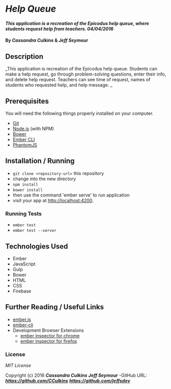 # _Help Queue_

#### _This application is a recreation of the Epicodus help queue, where students request help from teachers. 04/04/2016_

#### By _**Cassandra Culkins**_ & _**Jeff Seymour**_ 

## Description

_This application is recreation of the Epicodus help queue. Students can make a help request, go through problem-solving questions, enter their info, and delete help request. Teachers can see time of request, names of students who requested help, and help message. _

## Prerequisites

You will need the following things properly installed on your computer.

* [Git](http://git-scm.com/)
* [Node.js](http://nodejs.org/) (with NPM)
* [Bower](http://bower.io/)
* [Ember CLI](http://www.ember-cli.com/)
* [PhantomJS](http://phantomjs.org/)

## Installation / Running

* `git clone <repository-url>` this repository
* change into the new directory
* `npm install`
* `bower install`
* then use the command 'ember serve' to run application
* visit your app at [http://localhost:4200](http://localhost:4200).

### Running Tests

* `ember test`
* `ember test --server`

## Technologies Used

* Ember 
* JavaScript
* Gulp
* Bower
* HTML
* CSS
* Firebase

## Further Reading / Useful Links

* [ember.js](http://emberjs.com/)
* [ember-cli](http://www.ember-cli.com/)
* Development Browser Extensions
  * [ember inspector for chrome](https://chrome.google.com/webstore/detail/ember-inspector/bmdblncegkenkacieihfhpjfppoconhi)
  * [ember inspector for firefox](https://addons.mozilla.org/en-US/firefox/addon/ember-inspector/)

### License

*MIT License*

Copyright (c) 2016 **_Cassandra Culkins_** **_Jeff Seymour_** 
-GitHub URL: **_https://github.com/CCulkins_** **_https://github.com/jeffsdev_** 
